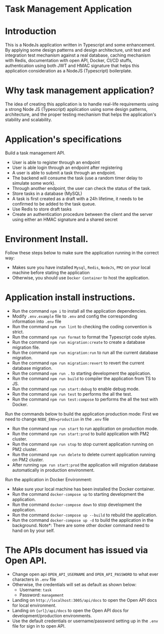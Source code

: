 # Task Management Application

# Introduction

This is a NodeJs application written in Typescript and some enhancement. By applying some design patterns and design architecture, unit test and integration test mechanism against a real database, caching mechanism with Redis, documentation with open API, Docker, CI/CD stuffs, authentication using both JWT and HMAC signature that helps this application consideration as a NodeJS (Typescript) boilerplate.

# Why task management application?

The idea of creating this application is to handle real-life requirements using a strong Node JS (Typescript) application using some design patterns, architecture, and the proper testing mechanism that helps the application's stability and scalability.

# Application's specifications

Build a task management API.

- User is able to register through an endpoint
- User is able login through an endpoint after registering
- A user is able to submit a task through an endpoint.
- The backend will consume the task (use a random timer delay to simulate some work).
- Through another endpoint, the user can check the status of the task.
- Store tasks in a database (MySQL)
- A task is first created as a draft with a 24h lifetime, it needs to be confirmed to be added to the task queue.
- Use Redis to store draft tasks
- Create an authentication procedure between the client and the server using either an HMAC signature and a shared secret

# Environment Install.

Follow these steps below to make sure the application running in the correct way:

- Makes sure you have installed `Mysql`, `Redis`, `NodeJs`, `PM2` on your local machine before stating the application
- Otherwise, you should use `Docker Container` to host the application.

# Application install instructions.

- Run the command `npm i` to install all the application dependencies.
- Modify `.env.example` file to `.env` and config the corresponding information into `.env` file
- Run the command `npm run lint` to checking the coding convention is strict.
- Run the command `npm run format` to format the Typescript code styles.
- Run the command `npm run migration:create` to create a database migration file.
- Run the command `npm run migration:run` to run all the current database migration.
- Run the command `npm run migration:revert` to revert the current database migration.
- Run the command `npm run .` to starting development the application.
- Run the command `npm run build` to compiler the application from TS to JS.
- Run the command `npm run start:debug` to enable debug mode.
- Run the command `npm run test` to performs the all the test.
- Run the command `npm run test:compose` to performs the all the test with Docker.

Run the commands below to build the application production mode:
First we need to change `NODE_ENV=production` in the `.env` file

- Run the command `npm run start` to run application on production mode.
- Run the command `npm run start:prod` to build application with PM2 cluster.
- Run the command `npm run stop` to stop current application running on PM2 cluster.
- Run the command `npm run delete` to delete current application running on PM2 cluster.
- After running `npm run start:prod` the application will migration database automatically in production environment.

Run the application in Docker Environment:

- Make sure your local machine has been installed the Docker container.
- Run the command `docker-compose up` to starting development the application.
- Run the command `docker-compose down` to stop development the application.
- Run the command `docker-compose up --build` to rebuild the application.
- Run the command `docker-compose up -d` to build the application in the background.
  Note\*: There are some other docker command need to hand on by your self.

# The APIs document has issued via Open API.

- Change open api `OPEN_API_USERNAME` and `OPEN_API_PASSWORD` to what ever characters in `.env` file
- Otherwise, the credentials will set as default as shown below:
  - Username: `task`
  - Password: `management`
- Landing on `http://localhost:3005/api/docs` to open the Open API docs for local environment.
- Landing on `{url}/api/docs` to open the Open API docs for development/production environments.
- Use the default credentials or username/password setting up in the `.env` file
  for sign in to open API.
